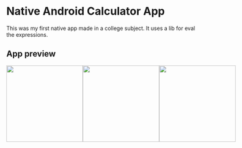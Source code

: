 # Native Android Calculator App

This was my first native app made in a college subject. It uses a lib for eval the expressions.

## App preview

<div style="display: flex;">
  <img
     src="https://i.ibb.co/w7xxQ7H/Whats-App-Image-2022-04-25-at-20-05-10.jpg"
      width="200px"
     />
    <img
     src="https://i.ibb.co/H2Zjtj8/Whats-App-Image-2022-04-25-at-20-05-51.jpg"
      width="200px"
     />
     <img
     src="https://i.ibb.co/MBncDfc/Whats-App-Image-2022-04-25-at-20-05-28.jpg"
      width="200px"
     />
</div>
